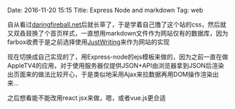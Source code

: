 Date: 2016-11-20 15:15
Title: Express Node and markdown
Tag: web

自从看过[daringfireball.net][1]后就长草了，于是学着自己撸了这个站的css，然后就又双叒叕换了个首页样式，一直想用markdown文件作为网站仅有的数据库，因为farbox收费于是之前选择使用[JustWriting][2]来作为网站的实现

现在切换成自己实现的了，用Express-node的ejs模板来做的，因为之前一直在做AppleTV4的应用，对于使用服务器仅提供JSON+API由浏览器拿到JSON后渲染出页面来的做法比较开心，于是类似地采用Ajax来拉数据再用DOM操作渲染出来…

之后想看能不能改用react jsx来做，嗯，或者vue.js更合适

[1]:	http://daringfireball.net "daringfireball.net"
[2]:	https://github.com/hjue/JustWriting "JustWriting"